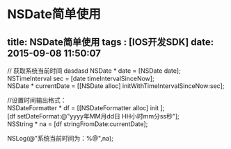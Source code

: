 ﻿# NSDate简单使用
title: NSDate简单使用
tags : [IOS开发SDK]
date: 2015-09-08 11:50:07
---


// 获取系统当前时间  dasdasd
NSDate * date = [NSDate date];  
NSTimeInterval sec = [date timeIntervalSinceNow];  
NSDate * currentDate = [[NSDate alloc] initWithTimeIntervalSinceNow:sec];  
  
//设置时间输出格式：  
NSDateFormatter * df = [[NSDateFormatter alloc] init ];  
[df setDateFormat:@"yyyy年MM月dd日 HH小时mm分ss秒"];  
NSString * na = [df stringFromDate:currentDate];  
  
NSLog(@"系统当前时间为：%@",na);  
